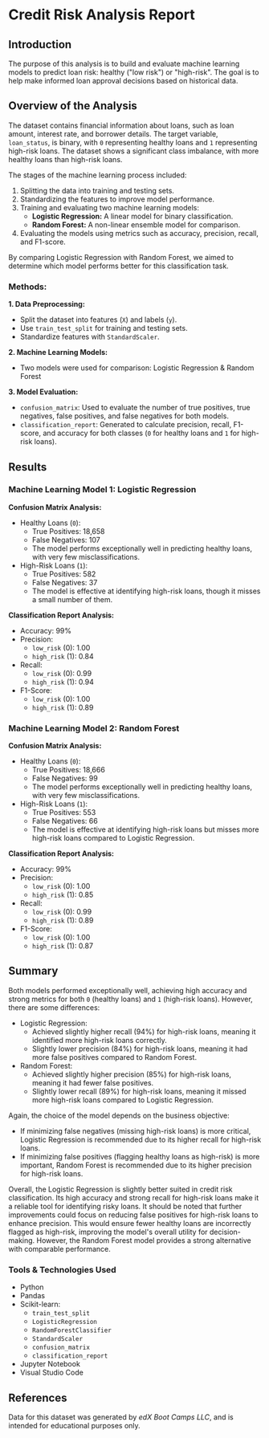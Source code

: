 # Credit Risk Analysis Report 

## Introduction 
The purpose of this analysis is to build and evaluate machine learning models to predict loan risk: healthy ("low risk") or "high-risk". The goal is to help make informed loan approval decisions based on historical data.

## Overview of the Analysis

The dataset contains financial information about loans, such as loan amount, interest rate, and borrower details. The target variable, `loan_status`, is binary, with `0` representing healthy loans and `1` representing high-risk loans. The dataset shows a significant class imbalance, with more healthy loans than high-risk loans.

The stages of the machine learning process included:
1. Splitting the data into training and testing sets.
2. Standardizing the features to improve model performance.
3. Training and evaluating two machine learning models:
    * **Logistic Regression:** A linear model for binary classification.
    * **Random Forest:** A non-linear ensemble model for comparison.
4. Evaluating the models using metrics such as accuracy, precision, recall, and F1-score.

By comparing Logistic Regression with Random Forest, we aimed to determine which model performs better for this classification task.

### Methods:  
**1. Data Preprocessing:**
* Split the dataset into features (`X`) and labels (`y`).
* Use `train_test_split` for training and testing sets.
* Standardize features with `StandardScaler`.

**2. Machine Learning Models:**
* Two models were used for comparison: Logistic Regression & Random Forest 

**3. Model Evaluation:**
* `confusion_matrix`: Used to evaluate the number of true positives, true negatives, false positives, and false negatives for both models.
* `classification_report`: Generated to calculate precision, recall, F1-score, and accuracy for both classes (`0` for healthy loans and `1` for high-risk loans).

## Results
### Machine Learning Model 1: Logistic Regression 
**Confusion Matrix Analysis:**
* Healthy Loans (`0`):
    * True Positives: 18,658
    * False Negatives: 107
    * The model performs exceptionally well in predicting healthy loans, with very few misclassifications.
* High-Risk Loans (`1`):
    * True Positives: 582
    * False Negatives: 37
    * The model is effective at identifying high-risk loans, though it misses a small number of them.

**Classification Report Analysis:**
* Accuracy: 99%
* Precision:
    * `low_risk` (0): 1.00 
    * `high_risk` (1): 0.84 
* Recall:
    * `low_risk` (0): 0.99 
    * `high_risk` (1): 0.94
* F1-Score:
    * `low_risk` (0): 1.00 
    * `high_risk` (1): 0.89 

### Machine Learning Model 2: Random Forest 
**Confusion Matrix Analysis:**
* Healthy Loans (`0`):
    * True Positives: 18,666
    * False Negatives: 99
    * The model performs exceptionally well in predicting healthy loans, with very few misclassifications.
* High-Risk Loans (`1`):
    * True Positives: 553
    * False Negatives: 66
    * The model is effective at identifying high-risk loans but misses more high-risk loans compared to Logistic Regression.

**Classification Report Analysis:**
* Accuracy: 99%
* Precision:
    * `low_risk` (0): 1.00 
    * `high_risk` (1): 0.85 
* Recall:
    * `low_risk` (0): 0.99
    * `high_risk` (1): 0.89 
* F1-Score:
    * `low_risk` (0): 1.00 
    * `high_risk` (1): 0.87 

## Summary
Both models performed exceptionally well, achieving high accuracy and strong metrics for both `0` (healthy loans) and `1` (high-risk loans). However, there are some differences:

* Logistic Regression:
    * Achieved slightly higher recall (94%) for high-risk loans, meaning it identified more high-risk loans correctly.
    * Slightly lower precision (84%) for high-risk loans, meaning it had more false positives compared to Random Forest.
* Random Forest:
    * Achieved slightly higher precision (85%) for high-risk loans, meaning it had fewer false positives.
    * Slightly lower recall (89%) for high-risk loans, meaning it missed more high-risk loans compared to Logistic Regression.

Again, the choice of the model depends on the business objective: 
* If minimizing false negatives (missing high-risk loans) is more critical, Logistic Regression is recommended due to its higher recall for high-risk loans.
* If minimizing false positives (flagging healthy loans as high-risk) is more important, Random Forest is recommended due to its higher precision for high-risk loans.

Overall, the Logistic Regression is slightly better suited in credit risk classification. Its high accuracy and strong recall for high-risk loans make it a reliable tool for identifying risky loans. It should be noted that further improvements could focus on reducing false positives for high-risk loans to enhance precision. This would ensure fewer healthy loans are incorrectly flagged as high-risk, improving the model's overall utility for decision-making. However, the Random Forest model provides a strong alternative with comparable performance. 

### Tools & Technologies Used 
* Python
* Pandas
* Scikit-learn: 
    * `train_test_split`
    * `LogisticRegression`
    * `RandomForestClassifier` 
    * `StandardScaler`
    * `confusion_matrix`
    * `classification_report`
* Jupyter Notebook 
* Visual Studio Code 

## References 
Data for this dataset was generated by _edX Boot Camps LLC_, and is intended for educational purposes only.